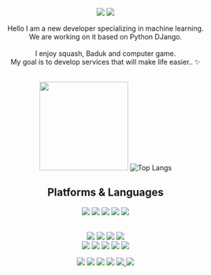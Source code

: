<div align=center> 
  <p>
  <a href="https://velog.io/@yya70bb" target="_blank"><img src="https://img.shields.io/badge/Blog-DD0B78?style=flat-square&logo=GitHub%20Sponsors&logoColor=white"/></a>
  <a href="mailto:hold@kakao.com" target="_blank"><img src="https://img.shields.io/badge/hold@kakao.com-EA4335?style=flat-square&logo=Gmail&logoColor=white"/></a>
<!--   <a href="링크드인 주소 넣기//" target="_blank"><img src="https://img.shields.io/badge/dugadak-0A66C2?style=flat-square&logo=Linkedin&logoColor=white"/></a> -->
  
</p>
<p>
  Hello I am a new developer specializing in machine learning.<br/>
  We are working on it based on Python DJango.<br/><br/>
  I enjoy squash, Baduk and computer game. <br/>
  My goal is to develop services that will make life easier.. ✨ <br/><br/>
</p>

   <img height="180em" src="https://github-readme-stats.vercel.app/api?username=dugadak&show_icons=true&hide_border=true&&count_private=true&include_all_commits=true" />   ![Top Langs](https://github-readme-stats.vercel.app/api/top-langs/?username=dugadak&layout=compact&hide_border=true&theme=white)
  
 


  
  

## Platforms & Languages
<p>
  
  <a href="https://www.python.org/psf-landing/" target="_blank"><img src="https://img.shields.io/badge/Python-3776AB?style=for-the-badge&logo=python&logoColor=white"/></a>
  <a href="https://www.djangoproject.com/" target="_blank"><img src="https://img.shields.io/badge/Django-092E20?style=for-the-badge&logo=django&logoColor=white"></a>
  <img src="https://img.shields.io/badge/html5-E34F26?style=for-the-badge&logo=Html5&logoColor=white">
  <img src="https://img.shields.io/badge/css-1572B6?style=for-the-badge&logo=Css3&logoColor=white">
  <img src="https://img.shields.io/badge/javascript-F7DF1E?style=for-the-badge&logo=Javascript&logoColor=black">
  
  <br>  
  <a href="https://github.com/" target="_blank"><img src="https://img.shields.io/badge/Github-181717?style=for-the-badge&logo=github&logoColor=white"></a>
  <a href="https://www.notion.so/" target="_blank"><img src="https://img.shields.io/badge/Notion-181717?style=for-the-badge&logo=notion&logoColor=white"></a>
  <a href="https://slack.com/" target="_blank"><img src="https://img.shields.io/badge/Slack-181717?style=for-the-badge&logo=slack&logoColor=white"></a>
  <a href="https://www.figma.com/" target="_blank"><img src="https://img.shields.io/badge/Figma-181717?style=for-the-badge&logo=figma&logoColor=white"></a>
  
  
  <br>
    <a href="https://www.docker.com/" target="_blank"><img src="https://img.shields.io/badge/Docker-181717?style=for-the-badge&logo=docker&logoColor=white"></a>
    <a href="flask.pocoo.org/" target="_blank"><img src="https://img.shields.io/badge/Flask-000000?style=for-the-badge&logo=flask&logoColor=white"></a>
    <a href="https://www.tensorflow.org/" target="_blank"><img src="https://img.shields.io/badge/Tensorflow-000000?style=for-the-badge&logo=tensorflow&logoColor=white"></a>
    <a href="https://www.mysql.com/" target="_blank"><img src="https://img.shields.io/badge/Mysql-000000?style=for-the-badge&logo=mysql&logoColor=white"></a>
    <a href="https://www.sqlite.org/" target="_blank"><img src="https://img.shields.io/badge/Sqlite-000000?style=for-the-badge&logo=sqlite&logoColor=white"></a>
  
    
  <br>
</p>

<p>
  <a href="https://www.mongodb.com/" target="_blank"><img src="https://img.shields.io/badge/MongoDB-47A248?style=for-the-badge&logo=MongoDB&logoColor=white"></a>
  <a href="https://jquery.com/" target="_blank"><img src="https://img.shields.io/badge/Jquery-0769AD?style=for-the-badge&logo=jquery&logoColor=white"></a>  
  <a href="https://getbootstrap.com/" target="_blank"><img src="https://img.shields.io/badge/Bootstrap-F05032?style=for-the-badge&logo=Bootstrap&logoColor=white"></a> 
  <a href="https://git-scm.com/" target="_blank"><img src="https://img.shields.io/badge/Git-F05032?style=for-the-badge&logo=git&logoColor=white"></a> 
  <a href="https://www.jetbrains.com/ko-kr/pycharm/" target="_blank"><img src="https://img.shields.io/badge/Pycharm-47A248?style=for-the-badge&logo=pycharm&logoColor=white">
  <a href="https://code.visualstudio.com/" target="_blank"><img src="https://img.shields.io/badge/Vscode-47A248?style=for-the-badge&logo=vscode&logoColor=white"></a>
</p>
</div>
</div>
